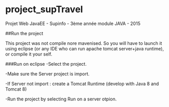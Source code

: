 # project_supTravel
Projet Web JavaEE - Supinfo - 3ème année module JAVA - 2015

##Run the project

This project was not compile nore mavenised. So you will have to launch it using eclipse (or any IDE who can run apache tomcat server+java runtime), or compile it your self. 

###Run on eclipse 
-Select the project.

-Make sure the Server project is import.

-If Server not import : create a Tomcat Runtime (develop with Java 8 and Tomcat 8)

-Run the project by selecting Run on a server otpion.
